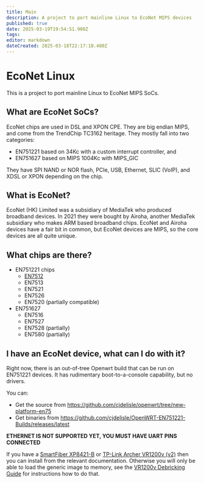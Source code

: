 ```yaml
---
title: Main
description: A project to port mainline Linux to EcoNet MIPS devices
published: true
date: 2025-03-19T19:54:51.908Z
tags: 
editor: markdown
dateCreated: 2025-03-18T22:17:18.480Z
---
```


# EcoNet Linux
This is a project to port mainline Linux to EcoNet MIPS SoCs.

## What are EcoNet SoCs?
EcoNet chips are used in DSL and XPON CPE. They are big endian MIPS, and come from the TrendChip TC3162 heritage. They mostly fall into two categories:
* EN751221 based on 34Kc with a custom interrupt controller, and
* EN751627 based on MIPS 1004Kc with MIPS_GIC

They have SPI NAND or NOR flash, PCIe, USB, Ethernet, SLIC (VoIP), and XDSL or XPON depending on the chip.

## What is EcoNet?
EcoNet (HK) Limited was a subsidiary of MediaTek who produced broadband devices. In 2021 they were bought by Airoha, another MediaTek subsidiary who makes ARM based broadband chips. EcoNet and Airoha devices have a fair bit in common, but EcoNet devices are MIPS, so the core devices are all quite unique.

## What chips are there?
* EN751221 chips
  * [EN7512](EN7512)
  * EN7513
  * EN7521
  * EN7526
  * EN7520 (partially compatible)
* EN751627
  * EN7516
  * EN7527
  * EN7528 (partially)
  * EN7580 (partially)

## I have an EcoNet device, what can I do with it?
Right now, there is an out-of-tree Openwrt build that can be run on EN751221 devices. It has rudimentary boot-to-a-console capability, but no drivers.

You can:

* Get the source from https://github.com/cjdelisle/openwrt/tree/new-platform-en75
* Get binaries from https://github.com/cjdelisle/OpenWRT-EN751221-Builds/releases/latest

**ETHERNET IS NOT SUPPORTED YET, YOU MUST HAVE UART PINS CONNECTED**

If you have a [SmartFiber XP8421-B](https://openwrt.org/inbox/toh/evaluation_boards/unbranded_boards/smartfiber_xp8421-b#installing_openwrt_from_the_bootloader_in_linux) or [TP-Link Archer VR1200v (v2)](https://openwrt.org/inbox/toh/tp-link/archer_vr1200v) then you can install from the relevant documentation. Otherwise you will only be able to load the generic image to memory, see the [VR1200v Debricking Guide](https://openwrt.org/inbox/toh/tp-link/archer_vr1200v#debricking) for instructions how to do that.

